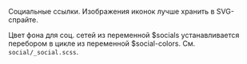 Социальные ссылки. Изображения иконок лучше хранить в SVG-спрайте.

Цвет фона для соц. сетей из переменной $socials устанавливается перебором в цикле из переменной $social-colors. См. `social/_social.scss`.
